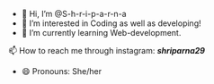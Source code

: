 - 👋 Hi, I’m @S-h-r-i-p-a-r-n-a
- 👀 I’m interested in Coding as well as developing!
- 🌱 I’m currently learning Web-development.
 
📫 How to reach me through instagram: ___shriparna29___
- 😄 Pronouns: She/her
  

<!---
S-h-r-i-p-a-r-n-a/S-h-r-i-p-a-r-n-a is a ✨ special ✨ repository because its `README.md` (this file) appears on your GitHub profile.
You can click the Preview link to take a look at your changes.
--->
